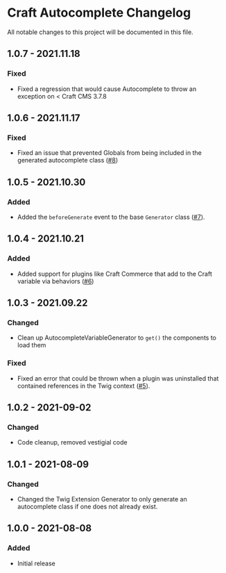 # Craft Autocomplete Changelog

All notable changes to this project will be documented in this file.

## 1.0.7 - 2021.11.18
### Fixed
* Fixed a regression that would cause Autocomplete to throw an exception on < Craft CMS 3.7.8

## 1.0.6 - 2021.11.17
### Fixed
* Fixed an issue that prevented Globals from being included in the generated autocomplete class ([#8](https://github.com/nystudio107/craft-autocomplete/issues/8))

## 1.0.5 - 2021.10.30
### Added
* Added the `beforeGenerate` event to the base `Generator` class ([#7](https://github.com/nystudio107/craft-autocomplete/issues/7)).

## 1.0.4 - 2021.10.21
### Added
* Added support for plugins like Craft Commerce that add to the Craft variable via behaviors ([#6](https://github.com/nystudio107/craft-autocomplete/issues/6))

## 1.0.3 - 2021.09.22
### Changed
* Clean up AutocompleteVariableGenerator to `get()` the components to load them

### Fixed
* Fixed an error that could be thrown when a plugin was uninstalled that contained references in the Twig context ([#5](https://github.com/nystudio107/craft-autocomplete/issues/5)).

## 1.0.2 - 2021-09-02
### Changed
* Code cleanup, removed vestigial code

## 1.0.1 - 2021-08-09
### Changed
* Changed the Twig Extension Generator to only generate an autocomplete class if one does not already exist.

## 1.0.0 - 2021-08-08
### Added
* Initial release
